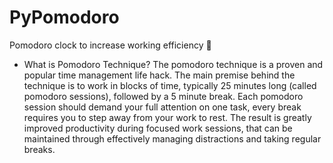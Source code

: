# PyPomodoro
Pomodoro clock to increase working efficiency :trident:

- What is Pomodoro Technique?
    The pomodoro technique is a proven and popular time management life hack.
    The main premise behind the technique is to work in blocks of time, typically 25 minutes long (called pomodoro sessions), followed by     a 5 minute break. Each pomodoro session should demand your full attention on one task, every break requires you to step away from your     work to rest.
    The result is greatly improved productivity during focused work sessions, that can be maintained through effectively managing           distractions and taking regular breaks.
